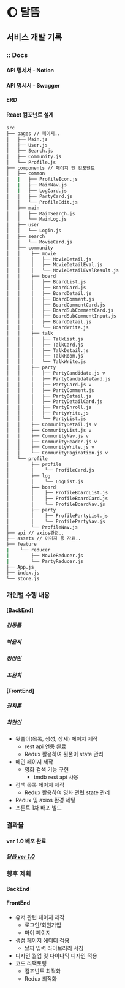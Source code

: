 # :moon: 달뜸

## 서비스 개발 기록

### :: Docs

#### API 명세서 - Notion

#### API 명세서 - Swagger

#### ERD

#### React 컴포넌트 설계

``` bash
src
├── pages // 페이지..
│   ├── Main.js
│   ├── User.js
│   ├── Search.js
│   ├── Community.js
│   └── Profile.js
├── components // 페이지 안 컴포넌트
│   ├── common
│   |   ├── ProfileIcon.js
│   |   ├── MainNav.js
│   |   ├── LogCard.js
│   │   ├── PartyCard.js
│   │   └── ProfileEdit.js
│   ├── main
│   │   ├── MainSearch.js
│   │   └── MainLog.js
│   ├── user
│   │   └── Login.js
│   ├── search
│   │   └── MovieCard.js
│   ├── community
│   │    ├── movie
│   │    │   ├── MovieDetail.js
│   │    │   ├── MovieDetailEval.js
│   │    │   └── MovieDetailEvalResult.js
│   │    ├── board
│   │    │   ├── BoardList.js
│   │    │   ├── BoardCard.js
│   │    │   ├── BoardDetail.js
│   │    │   ├── BoardComment.js
│   │    │   ├── BoardCommentCard.js
│   │    │   ├── BoardSubCommentCard.js
│   │    │   ├── BoardSubCommentInput.js
│   │    │   ├── BoardDetail.js
│   │    │   └── BoardWrite.js
│   │    ├── talk
│   │    │   ├── TalkList.js
│   │    │   ├── TalkCard.js
│   │    │   ├── TalkDetail.js
│   │    │   ├── TalkRoom.js 
│   │    │   └── TalkWrite.js
│   │    ├── party
│   │    │   ├── PartyCandidate.js v
│   │    │   ├── PartyCandidateCard.js
│   │    │   ├── PartyCard.js v
│   │    │   ├── PartyComment.js
│   │    │   ├── PartyDetail.js
│   │    │   ├── PartyDetailCard.js
│   │    │   ├── PartyEnroll.js
│   │    │   ├── PartyWrite.js
│   │    │   └── PartyList.js
│   │    ├── CommunityDetail.js v
│   │    ├── CommunityList.js v
│   │    ├── CommunityNav.js v
│   │    ├── CommunityHeader.js v
│   │    ├── CommunityWrite.js v
│   │    └── CommunityPagination.js v
│   └── profile
│        ├── profile
│        │    └── ProfileCard.js
│        ├── log
│        │    └── LogList.js
│        ├── board
│        │    ├── ProfileBoardList.js
│        │    ├── ProfileBoardCard.js
│        │    └── ProfileBoardNav.js
│        ├── party
│        │    ├── ProfilePartyList.js
│        │    └── ProfilePartyNav.js
│        └── ProfileNav.js
├── api // axios관련..
├── assets // 이미지 등 자료..
├── feature
|    └── reducer
|        ├── MovieReducer.js
|        └── PartyReducer.js
├── App.js
├── index.js
└── store.js
```

### 개인별 수행 내용

#### [BackEnd]

##### 김동률

##### 박윤지

##### 정상민

##### 조원희

#### [FrontEnd]

##### 권지훈

##### 최현인

- 뒷풀이(목록, 생성, 상세) 페이지 제작
  - rest api 연동 완료
  - Redux 활용하여 뒷풀이 state 관리
- 메인 페이지 제작
  - 영화 검색 기능 구현
    - tmdb rest api 사용
- 검색 목록 페이지 제작
  - Redux 활용하여 영화 관련 state 관리
- Redux 및 axios 환경 세팅
- 프론트 1차 배포 빌드

### 결과물

#### ver 1.0 배포 완료

##### [달뜸 ver 1.0](http://3.35.149.202/)

### 향후 계획

#### BackEnd

#### FrontEnd

- 유저 관련 페이지 제작
  - 로그인/회원가입
  - 마이 페이지
- 생성 페이지 에디터 적용
  - 날짜 입력 라이브러리 서칭
- 디자인 퀄업 및 다이나믹 디자인 적용
- 코드 리팩토링
  - 컴포넌트 최적화
  - Redux 최적화
